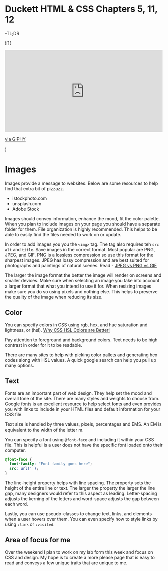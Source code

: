 # Duckett HTML & CSS Chapters 5, 11, 12

-TL;DR

![](<div style="width:100%;height:0;padding-bottom:52%;position:relative;"><iframe src="https://giphy.com/embed/51msWHqr8drws" width="100%" height="100%" style="position:absolute" frameBorder="0" class="giphy-embed" allowFullScreen></iframe></div><p><a href="https://giphy.com/gifs/gettin-jiggy-51msWHqr8drws">via GIPHY</a></p>)

# Images
Images provide a message to websites. Below are some resources to help find that extra bit of pizzazz.
  * istockphoto.com
  * unsplash.com
  * Adobe Stock

Images should convey information, enhance the mood, fit the color palette. When you plan to include images on your page you should have a separate folder for them. File organization is highly recommended. This helps to be able to easily find the files needed to work on or update.

In order to add images you you the `<img>` tag. The tag also requires teh `src` `alt` and `title`. Save images in the correct format. Most popular are PNG, JPEG, and GIF.  PNG is a lossless compression so use this format for the sharpest images. JPEG has lossy compression and are best suited for photographs and paintings of natural scenes. Read - [JPEG vs PNG vs GIF](https://blog.imagekit.io/jpeg-vs-png-vs-gif-which-image-format-to-use-and-when-c8913ae3e01d)

The larger the image format the better the image will render on screens and smaller devices. Make sure when selecting an image you take into account a larger format that what you intend to use it for. When resizing images make sure you do so using pixels and nothing else. This helps to preserve the quality of the image when reducing its size.

## Color
You can specify colors in CSS using rgb, hex, and hue saturation and lightness, or (hsl). [Why CSS HSL Colors are Better!](https://elad.medium.com/why-css-hsl-colors-are-better-83b1e0b6eead)

Pay attention to foreground and background colors. Text needs to be high contrast in order for it to be readable. 

There are many sites to help with picking color pallets and generating hex codes along with HSL values. A quick google search can help you pull up many options.

## Text
Fonts are an important part of web design. They help set the mood and overall tone of the site. There are many styles and weights to choose from. Google fonts is an excellent resource to help select fonts and even provides you with links to include in your HTML files and default information for your CSS file.

Text size is handled by three values, pixels, percentages and EMS. An EM is equivalent to the width of the letter m.

You can specify a font using `@font-face` and including it within your CSS file. This is helpful is a user does not have the specific font loaded onto their computer.

```css
@font-face {
  font-family: "Font family goes here";
  src: url('');
}

```
The line-height property helps with line spacing. The property sets the height of the entire line or text. The larger the property the larger the line gap, many designers would refer to this aspect as leading. Letter-spacing adjusts the kerning of the letters and word-space adjusts the gap between each word.

Lastly, you can use pseudo-classes to change text, links, and elements when a user hovers over them. You can even specify how to style links by using `:link` or `:visited`.


## Area of focus for me
Over the weekend I plan to work on my lab form this week and focus on CSS and design. My hope is to create a more please page that is easy to read and conveys a few unique traits that are unique to me.



